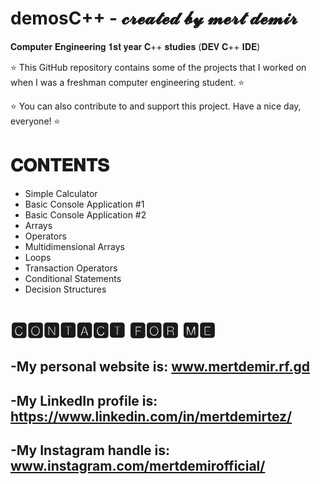 # demosC++ - 𝓬𝓻𝓮𝓪𝓽𝓮𝓭 𝓫𝔂 𝓶𝓮𝓻𝓽 𝓭𝓮𝓶𝓲𝓻
 
𝐂𝐨𝐦𝐩𝐮𝐭𝐞𝐫 𝐄𝐧𝐠𝐢𝐧𝐞𝐞𝐫𝐢𝐧𝐠 𝟏𝐬𝐭 𝐲𝐞𝐚𝐫 𝐂++ 𝐬𝐭𝐮𝐝𝐢𝐞𝐬 (𝐃𝐄𝐕 𝐂++ 𝐈𝐃𝐄)
 
 ⭐ This GitHub repository contains some of the projects that I worked on when I was a freshman computer engineering student. ⭐
 
 ⭐ You can also contribute to and support this project. Have a nice day, everyone! ⭐

# 𝐂𝐎𝐍𝐓𝐄𝐍𝐓𝐒
- Simple Calculator
- Basic Console Application #1
- Basic Console Application #2
- Arrays 
- Operators
- Multidimensional Arrays
- Loops
- Transaction Operators
- Conditional Statements
- Decision Structures



# 🅲🅾🅽🆃🅰🅲🆃 🅵🅾🆁 🅼🅴
-My personal website is: www.mertdemir.rf.gd
- 
-My LinkedIn profile is: https://www.linkedin.com/in/mertdemirtez/
-
-My Instagram handle is: www.instagram.com/mertdemirofficial/
-
